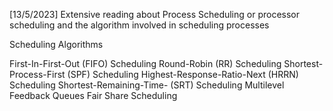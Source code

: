 [13/5/2023]
Extensive reading about Process Scheduling or processor scheduling
and the algorithm involved in scheduling processes

Scheduling Algorithms

First-In-First-Out (FIFO) Scheduling
Round-Robin (RR) Scheduling
Shortest-Process-First (SPF) Scheduling
Highest-Response-Ratio-Next (HRRN) Scheduling
Shortest-Remaining-Time- (SRT) Scheduling
Multilevel Feedback Queues 
Fair Share Scheduling